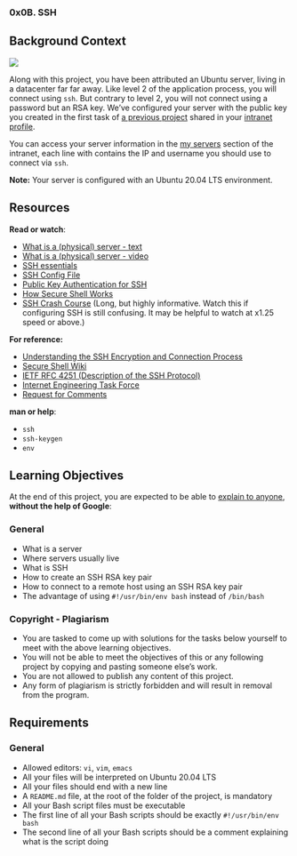 
### 0x0B. SSH

Background Context
------------------

![](https://s3.amazonaws.com/intranet-projects-files/holbertonschool-sysadmin_devops/244/zPVRKhPsUP5lK.gif)

Along with this project, you have been attributed an Ubuntu server, living in a datacenter far far away. Like level 2 of the application process, you will connect using `ssh`. But contrary to level 2, you will not connect using a password but an RSA key. We’ve configured your server with the public key you created in the first task of [a previous project](/rltoken/UQIQV4HJGvBv0qrHhlDFaQ "a previous project") shared in your [intranet profile](/rltoken/8ZlNV0J-sa-dijhmhJolOg "intranet profile").

You can access your server information in the [my servers](/rltoken/e2_s_pXwBVuYbhrvoesfrg "my servers") section of the intranet, each line with contains the IP and username you should use to connect via `ssh`.

**Note:** Your server is configured with an Ubuntu 20.04 LTS environment.

Resources
---------

**Read or watch**:

*   [What is a (physical) server - text](/rltoken/dkgW9lKiBRiUZHfq0MDJuw "What is a (physical) server - text")
*   [What is a (physical) server - video](/rltoken/AxFcTdcXUCsrVp01X_EbFA "What is a (physical) server - video")
*   [SSH essentials](/rltoken/ux0eM1QU9reNyG45b0erAQ "SSH essentials")
*   [SSH Config File](/rltoken/Rc9FpSy4ZaQWPlcWLinbNw "SSH Config File")
*   [Public Key Authentication for SSH](/rltoken/tOcxk5mtkedBM0WxyDZxTw "Public Key Authentication for SSH")
*   [How Secure Shell Works](/rltoken/j0atjRrVfZ6F810qmPfAzA "How Secure Shell Works")
*   [SSH Crash Course](/rltoken/FKqd8CjxExmpWGu6xGavKw "SSH Crash Course") (Long, but highly informative. Watch this if configuring SSH is still confusing. It may be helpful to watch at x1.25 speed or above.)

**For reference:**

*   [Understanding the SSH Encryption and Connection Process](/rltoken/JB-Vi4dR3q6nF4MBhsn8kQ "Understanding the SSH Encryption and Connection Process")
*   [Secure Shell Wiki](/rltoken/SpiYWE79Yfr_vWDg42dzCw "Secure Shell Wiki")
*   [IETF RFC 4251 (Description of the SSH Protocol)](/rltoken/f2O0OQq9tch2MYeNAzkg5w "IETF RFC 4251 (Description of the SSH Protocol)")
*   [Internet Engineering Task Force](/rltoken/gd1W1UvB0KeJVWwM8BLvhA "Internet Engineering Task Force")
*   [Request for Comments](/rltoken/jb-IrnQnUh-PsEDlbAU0Kw "Request for Comments")

**man or help**:

*   `ssh`
*   `ssh-keygen`
*   `env`

Learning Objectives
-------------------

At the end of this project, you are expected to be able to [explain to anyone](/rltoken/0Wgw_i87NIVCfUcRzdZgkg "explain to anyone"), **without the help of Google**:

### General

*   What is a server
*   Where servers usually live
*   What is SSH
*   How to create an SSH RSA key pair
*   How to connect to a remote host using an SSH RSA key pair
*   The advantage of using `#!/usr/bin/env bash` instead of `/bin/bash`

### Copyright - Plagiarism

*   You are tasked to come up with solutions for the tasks below yourself to meet with the above learning objectives.
*   You will not be able to meet the objectives of this or any following project by copying and pasting someone else’s work.
*   You are not allowed to publish any content of this project.
*   Any form of plagiarism is strictly forbidden and will result in removal from the program.

Requirements
------------

### General

*   Allowed editors: `vi`, `vim`, `emacs`
*   All your files will be interpreted on Ubuntu 20.04 LTS
*   All your files should end with a new line
*   A `README.md` file, at the root of the folder of the project, is mandatory
*   All your Bash script files must be executable
*   The first line of all your Bash scripts should be exactly `#!/usr/bin/env bash`
*   The second line of all your Bash scripts should be a comment explaining what is the script doing